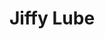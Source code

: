 ---
title: "Jiffy Lube"
url: /vancouver/jiffy-lube-northeast-fourth-plain-boulevard/
shop: Autowerkstatt
---